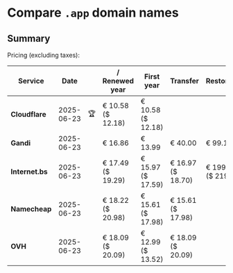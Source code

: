 # Compare `.app` domain names

## Summary

Pricing (excluding taxes):

| Service | Date |  | / Renewed year | First year | Transfer | Restoration |
|--|--|--|--|--|--|--|
| **Cloudflare** | 2025-06-23 | 🏆 | € 10.58<br>($ 12.18) | € 10.58<br>($ 12.18) |  |  |
| **Gandi** | 2025-06-23 |  | € 16.86 | € 13.99 | € 40.00 | € 99.10 |
| **Internet.bs** | 2025-06-23 |  | € 17.49<br>($ 19.29) | € 15.97<br>($ 17.59) | € 16.97<br>($ 18.70) | € 199.05<br>($ 219.29) |
| **Namecheap** | 2025-06-23 |  | € 18.22<br>($ 20.98) | € 15.61<br>($ 17.98) | € 15.61<br>($ 17.98) |  |
| **OVH** | 2025-06-23 |  | € 18.09<br>($ 20.09) | € 12.99<br>($ 13.52) | € 18.09<br>($ 20.09) |  |
